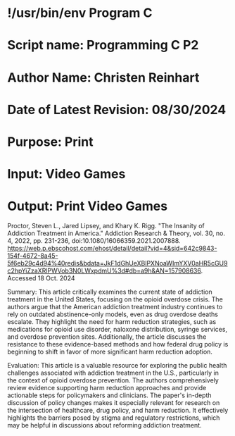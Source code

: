# !/usr/bin/env Program C
# Script name: Programming C P2
# Author Name: Christen Reinhart
# Date of Latest Revision: 08/30/2024
# Purpose: Print
# Input: Video Games
# Output: Print Video Games

Proctor, Steven L., Jared Lipsey, and Khary K. Rigg. "The Insanity of Addiction Treatment in America." Addiction Research & Theory, vol. 30, no. 4, 2022, pp. 231-236, doi:10.1080/16066359.2021.2007888. https://web.p.ebscohost.com/ehost/detail/detail?vid=4&sid=642c9843-154f-4672-8a45-5f6eb29c4d94%40redis&bdata=JkF1dGhUeXBlPXNoaWImYXV0aHR5cGU9c2hpYiZzaXRlPWVob3N0LWxpdmU%3d#db=a9h&AN=157908636. Accessed 18 Oct. 2024

Summary: This article critically examines the current state of addiction treatment in the United States, focusing on the opioid overdose crisis. The authors argue that the American addiction treatment industry continues to rely on outdated abstinence-only models, even as drug overdose deaths escalate. They highlight the need for harm reduction strategies, such as medications for opioid use disorder, naloxone distribution, syringe services, and overdose prevention sites. Additionally, the article discusses the resistance to these evidence-based methods and how federal drug policy is beginning to shift in favor of more significant harm reduction adoption.

Evaluation: This article is a valuable resource for exploring the public health challenges associated with addiction treatment in the U.S., particularly in the context of opioid overdose prevention. The authors comprehensively review evidence supporting harm reduction approaches and provide actionable steps for policymakers and clinicians. The paper's in-depth discussion of policy changes makes it especially relevant for research on the intersection of healthcare, drug policy, and harm reduction. It effectively highlights the barriers posed by stigma and regulatory restrictions, which may be helpful in discussions about reforming addiction treatment.
